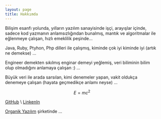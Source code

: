 ```yaml
---
layout: page
title: Hakkımda
---
```


Bilişim esanfı yolunda, yılların yazılım sanayisinde işçi, arayışlar içinde, 
sadece kod yazmanın anlamsızlığından bunalmış, mantık ve algoritmalar ile eğlenmeye çalışan,
hızlı emeklilik peşinde...

Java, Ruby, Ptyhon, Php dilleri ile çalışmış, kiminde çok iyi kiminde iyi (artık ne demekse) ...

Engineer demekten sıkılmış enginar demeyi yeğlemiş, veri biliminin bilim olup olmadığını anlamaya 
çalışan :) ...

Büyük veri ile arada sarsılan, kimi denemeler yapan, vakit oldukça denemeye çalışan (hayata geçmedikçe anlamı neyse) ...

$$E=mc^2$$

[GitHub](https://github.com/yildizib) \ [LinkenIn](https://www.linkedin.com/in/yildizib/)

[Organik Yazılım](http://organikyazilim.com.tr) şirketinde ...
